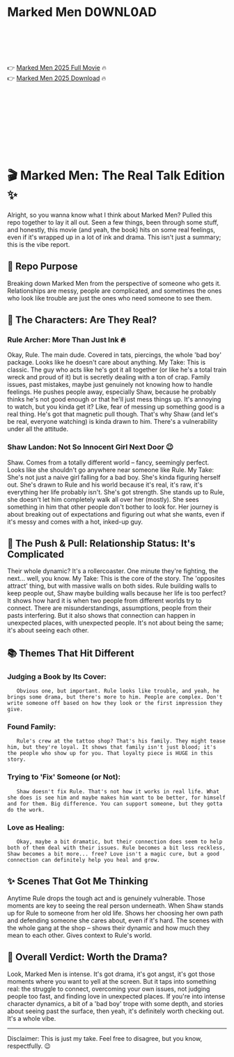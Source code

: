 # Marked Men D0WNL0AD

<br><br><br><br>


👉 <a href="https://Bryan-diaderstaddvan1981.github.io/qzldflgjfg/">Marked Men 2025 Full Movie</a> 🔥
<br>
👉 <a href="https://Bryan-diaderstaddvan1981.github.io/qzldflgjfg/">Marked Men 2025 Download</a> 🔥


<br><br><br><br><br><br><br><br>



# 🎬 Marked Men: The Real Talk Edition ✨

Alright, so you wanna know what I think about Marked Men? Pulled this repo together to lay it all out. Seen a few things, been through some stuff, and honestly, this movie (and yeah, the book) hits on some real feelings, even if it's wrapped up in a lot of ink and drama. This isn't just a summary; this is the vibe report.

## 📝 Repo Purpose

Breaking down Marked Men from the perspective of someone who gets it. Relationships are messy, people are complicated, and sometimes the ones who look like trouble are just the ones who need someone to see them.

## 👀 The Characters: Are They Real?

### Rule Archer: More Than Just Ink 🔥

   Okay, Rule. The main dude. Covered in tats, piercings, the whole 'bad boy' package. Looks like he doesn't care about anything.
   My Take: This is classic. The guy who acts like he's got it all together (or like he's a total train wreck and proud of it) but is secretly dealing with a ton of crap. Family issues, past mistakes, maybe just genuinely not knowing how to handle feelings.
   He pushes people away, especially Shaw, because he probably thinks he's not good enough or that he'll just mess things up. It's annoying to watch, but you kinda get it? Like, fear of messing up something good is a real thing.
   He's got that magnetic pull though. That's why Shaw (and let's be real, everyone watching) is kinda drawn to him. There's a vulnerability under all the attitude.

### Shaw Landon: Not So Innocent Girl Next Door 😉

   Shaw. Comes from a totally different world – fancy, seemingly perfect. Looks like she shouldn't go anywhere near someone like Rule.
   My Take: She's not just a naive girl falling for a bad boy. She's kinda figuring herself out. She's drawn to Rule and his world because it's real, it's raw, it's everything her life probably isn't.
   She's got strength. She stands up to Rule, she doesn't let him completely walk all over her (mostly). She sees something in him that other people don't bother to look for.
   Her journey is about breaking out of expectations and figuring out what she wants, even if it's messy and comes with a hot, inked-up guy.

## 🎢 The Push & Pull: Relationship Status: It's Complicated

   Their whole dynamic? It's a rollercoaster. One minute they're fighting, the next... well, you know.
   My Take: This is the core of the story. The 'opposites attract' thing, but with massive walls on both sides. Rule building walls to keep people out, Shaw maybe building walls because her life is too perfect?
   It shows how hard it is when two people from different worlds try to connect. There are misunderstandings, assumptions, people from their pasts interfering.
   But it also shows that connection can happen in unexpected places, with unexpected people. It's not about being the same; it's about seeing each other.

## 📚 Themes That Hit Different

   ### Judging a Book by Its Cover:
       Obvious one, but important. Rule looks like trouble, and yeah, he brings some drama, but there's more to him. People are complex. Don't write someone off based on how they look or the first impression they give.
   ### Found Family:
       Rule's crew at the tattoo shop? That's his family. They might tease him, but they're loyal. It shows that family isn't just blood; it's the people who show up for you. That loyalty piece is HUGE in this story.
   ### Trying to 'Fix' Someone (or Not):
       Shaw doesn't fix Rule. That's not how it works in real life. What she does is see him and maybe makes him want to be better, for himself and for them. Big difference. You can support someone, but they gotta do the work.
   ### Love as Healing:
       Okay, maybe a bit dramatic, but their connection does seem to help both of them deal with their issues. Rule becomes a bit less reckless, Shaw becomes a bit more... free? Love isn't a magic cure, but a good connection can definitely help you heal and grow.

## ✨ Scenes That Got Me Thinking

   Anytime Rule drops the tough act and is genuinely vulnerable. Those moments are key to seeing the real person underneath.
   When Shaw stands up for Rule to someone from her old life. Shows her choosing her own path and defending someone she cares about, even if it's hard.
   The scenes with the whole gang at the shop – shows their dynamic and how much they mean to each other. Gives context to Rule's world.

## 🤔 Overall Verdict: Worth the Drama?

   Look, Marked Men is intense. It's got drama, it's got angst, it's got those moments where you want to yell at the screen.
   But it taps into something real: the struggle to connect, overcoming your own issues, not judging people too fast, and finding love in unexpected places.
   If you're into intense character dynamics, a bit of a 'bad boy' trope with some depth, and stories about seeing past the surface, then yeah, it's definitely worth checking out. It's a whole vibe.

---

Disclaimer: This is just my take. Feel free to disagree, but you know, respectfully. 😉


